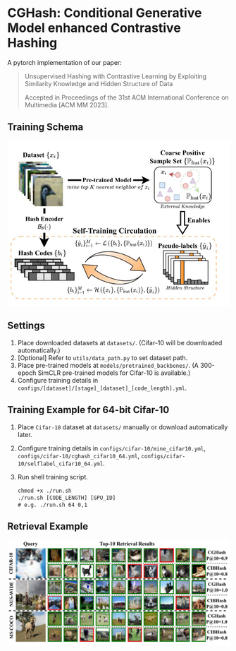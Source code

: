 # CGHash: **C**onditional **G**enerative Model enhanced Contrastive Hashing

A pytorch implementation of our paper:

> Unsupervised Hashing with Contrastive Learning by Exploiting Similarity Knowledge and Hidden Structure of Data
>
> Accepted in Proceedings of the 31st ACM International Conference on Multimedia [ACM MM 2023].


## Training Schema

![](imgs/diagram.jpg)



## Settings

1. Place downloaded datasets at `datasets/`. (Cifar-10 will be downloaded automatically.)
2. [Optional] Refer to `utils/data_path.py` to set dataset path.
3. Place pre-trained models at `models/pretrained_backbones/`. (A 300-epoch SimCLR pre-trained models for Cifar-10 is available.)
4. Configure training details in `configs/[dataset]/[stage]_[dataset]_[code_length].yml`.

## Training Example for 64-bit Cifar-10

1. Place `Cifar-10` dataset at `datasets/` manually or download automatically later.

2. Configure training details in `configs/cifar-10/mine_cifar10.yml`, `configs/cifar-10/cghash_cifar10_64.yml`, `configs/cifar-10/selflabel_cifar10_64.yml`.

3. Run shell training script.

   ```shell
   chmod +x ./run.sh
   ./run.sh [CODE_LENGTH] [GPU_ID]
   # e.g. ./run.sh 64 0,1
   ```

## Retrieval Example

![](imgs/retrieval.jpg)
